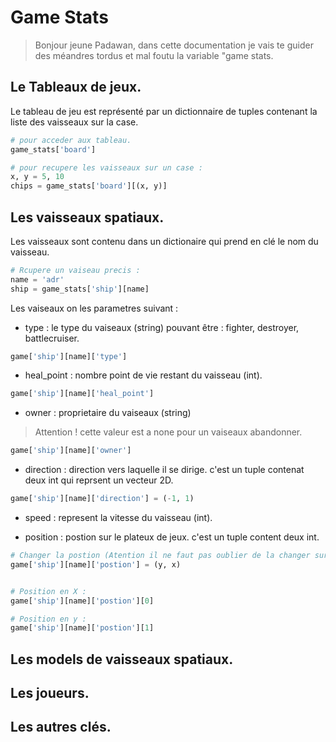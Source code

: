 # Game Stats
> Bonjour jeune Padawan, dans cette documentation je vais te guider des méandres tordus et mal foutu la variable "game stats.

## Le Tableaux de jeux.
Le tableau de jeu est représenté par un dictionnaire de tuples contenant la liste des vaisseaux sur la case.

```python
# pour acceder aux tableau.
game_stats['board']

# pour recupere les vaisseaux sur un case :
x, y = 5, 10
chips = game_stats['board'][(x, y)]
```

## Les vaisseaux spatiaux.
Les vaisseaux sont contenu dans un dictionaire qui prend en clé le nom du vaisseau.

```python
# Rcupere un vaiseau precis :
name = 'adr'
ship = game_stats['ship'][name]
```

Les vaiseaux on les parametres suivant :
- type : le type du vaiseaux (string) pouvant être : fighter, destroyer, battlecruiser.
```python
game['ship'][name]['type']
```

- heal_point : nombre point de vie restant du vaisseau (int).
```python
game['ship'][name]['heal_point']
```

- owner : proprietaire du vaiseaux (string)
> Attention ! cette valeur est a none pour un vaiseaux abandonner. 
```python
game['ship'][name]['owner']
```

- direction : direction vers laquelle il se dirige. c'est un tuple contenat deux int qui reprsent un vecteur 2D.
```python
game['ship'][name]['direction'] = (-1, 1)
```

- speed : represent la vitesse du vaisseau (int).

- position : postion sur le plateux de jeux. c'est un tuple content deux int.
```python
# Changer la postion (Atention il ne faut pas oublier de la changer sur le plateau de jeu !):
game['ship'][name]['postion'] = (y, x)


# Position en X :
game['ship'][name]['postion'][0]

# Position en y :
game['ship'][name]['postion'][1]
```

## Les models de vaisseaux spatiaux.

## Les joueurs.

## Les autres clés.
